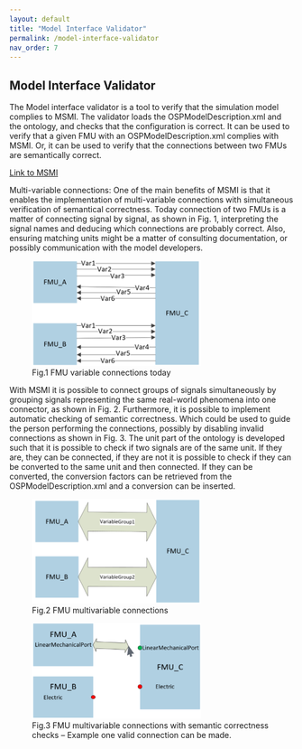```yaml
---
layout: default
title: "Model Interface Validator"
permalink: /model-interface-validator
nav_order: 7
---
```


## Model Interface Validator
The Model interface validator is a tool to verify that the simulation model complies to MSMI. 
The validator loads the OSPModelDescription.xml and the ontology, and checks that the configuration is correct. It can be used to verify that a given FMU with an OSPModelDescription.xml complies with MSMI. Or, it can be used to verify that the connections between two FMUs are semantically correct.

[Link to MSMI]()

Multi-variable connections: One of the main benefits of MSMI is that it enables the implementation of multi-variable connections with simultaneous verification of semantical correctness. 
Today connection of two FMUs is a matter of connecting signal by signal,  as shown in Fig. 1, interpreting the signal names and deducing which connections are probably correct. 
Also, ensuring matching units might be a matter of consulting documentation, or possibly communication with the model developers. 

<figure>
<img src="/assets/img/validatorFig1.png" width="300"> 
<figcaption>Fig.1 FMU variable connections today </figcaption>
</figure>

With MSMI it is possible to connect groups of signals simultaneously by grouping signals representing the same real-world phenomena into one connector, as shown in Fig. 2. Furthermore, it is possible to implement automatic checking of semantic correctness. Which could be used to guide the person performing the connections, possibly by disabling invalid connections as shown in Fig. 3.
The unit part of the ontology is developed such that it is possible to check if two signals are of the same unit. If they are, they can be connected, if they are not it is possible to check if they can be converted to the same unit and then connected. If they can be converted, the conversion factors can be retrieved from the OSPModelDescription.xml and a conversion can be inserted. 

<figure>
<img src="/assets/img/validatorFig2.png" width="300"> 
<figcaption>Fig.2 FMU multivariable connections</figcaption>
</figure>

<figure>
<img src="/assets/img/validatorFig3.png" width="300"> 
<figcaption>Fig.3 FMU multivariable connections with semantic correctness checks – Example one valid connection can be made.</figcaption>
</figure>